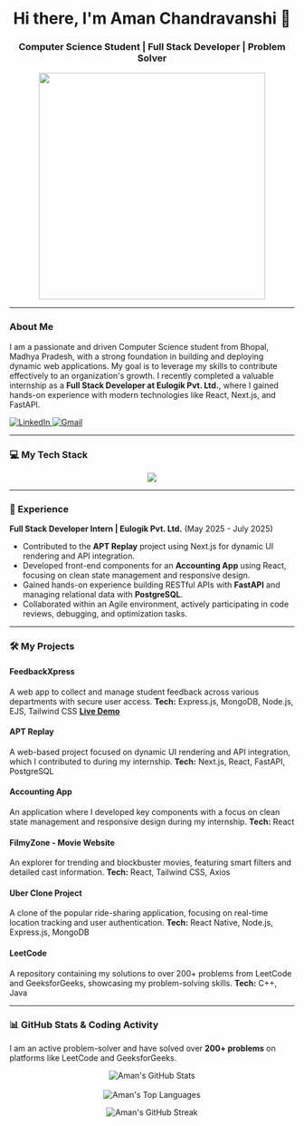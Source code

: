 <h1 align="center">Hi there, I'm Aman Chandravanshi 👋</h1>
<h3 align="center">Computer Science Student | Full Stack Developer | Problem Solver</h3>

<p align="center">
  <img src="https://media.giphy.com/media/v1.Y2lkPTc5MGI3NjExbDBod2hqaXF6N2l6cnNnZGdqc25iaWc2bmg4dGZtNzd5aW5qZ3hrcSZlcD12MV9pbnRlcm5hbF9naWZfYnlfaWQmY3Q9Zw/qgQUggAC3Pfv687qPC/giphy.gif" width="400" />
</p>

---

### About Me

I am a passionate and driven Computer Science student from Bhopal, Madhya Pradesh, with a strong foundation in building and deploying dynamic web applications. My goal is to leverage my skills to contribute effectively to an organization's growth. I recently completed a valuable internship as a **Full Stack Developer at Eulogik Pvt. Ltd.**, where I gained hands-on experience with modern technologies like React, Next.js, and FastAPI.

<p align="left">
  <a href="https://www.linkedin.com/in/aman-chandravanshi-7b3475264/" target="_blank">
    <img src="https://img.shields.io/badge/LinkedIn-0077B5?style=for-the-badge&logo=linkedin&logoColor=white" alt="LinkedIn"/>
  </a>
  <a href="mailto:amanchandra1c7662@gmail.com">
    <img src="https://img.shields.io/badge/Gmail-D14836?style=for-the-badge&logo=gmail&logoColor=white" alt="Gmail"/>
  </a>
</p>

---

### 💻 My Tech Stack
<p align="center">
  <a href="https://skillicons.dev">
    <img src="https://skillicons.dev/icons?i=react,nextjs,nodejs,express,javascript,html,css,tailwindcss,mongodb,postgresql,fastapi,java,c,cpp,git" />
  </a>
</p>

---

### 🚀 Experience

**Full Stack Developer Intern | Eulogik Pvt. Ltd.** (May 2025 - July 2025)

-   Contributed to the **APT Replay** project using Next.js for dynamic UI rendering and API integration.
-   Developed front-end components for an **Accounting App** using React, focusing on clean state management and responsive design.
-   Gained hands-on experience building RESTful APIs with **FastAPI** and managing relational data with **PostgreSQL**.
-   Collaborated within an Agile environment, actively participating in code reviews, debugging, and optimization tasks.

---

### 🛠️ My Projects

#### FeedbackXpress
A web app to collect and manage student feedback across various departments with secure user access.
**Tech:** Express.js, MongoDB, Node.js, EJS, Tailwind CSS
**[Live Demo](https://campus-insights-9k33.onrender.com/)**

#### APT Replay
A web-based project focused on dynamic UI rendering and API integration, which I contributed to during my internship.
**Tech:** Next.js, React, FastAPI, PostgreSQL

#### Accounting App
An application where I developed key components with a focus on clean state management and responsive design during my internship.
**Tech:** React

#### FilmyZone - Movie Website
An explorer for trending and blockbuster movies, featuring smart filters and detailed cast information.
**Tech:** React, Tailwind CSS, Axios

#### Uber Clone Project
A clone of the popular ride-sharing application, focusing on real-time location tracking and user authentication.
**Tech:** React Native, Node.js, Express.js, MongoDB

#### LeetCode
A repository containing my solutions to over 200+ problems from LeetCode and GeeksforGeeks, showcasing my problem-solving skills.
**Tech:** C++, Java

---

### 📊 GitHub Stats & Coding Activity

I am an active problem-solver and have solved over **200+ problems** on platforms like LeetCode and GeeksforGeeks.

<p align="center">
  <img align="center" src="https://github-readme-stats.vercel.app/api?username=AmanChandra1c&show_icons=true&theme=tokyonight&rank_icon=github" alt="Aman's GitHub Stats" />
  <br/><br/>
  <img align="center" src="https://github-readme-stats.vercel.app/api/top-langs?username=AmanChandra1c&layout=compact&theme=tokyonight" alt="Aman's Top Languages" />
</p>
<p align="center">
  <img align="center" src="https://streak-stats.demolab.com/?user=AmanChandra1c&theme=tokyonight" alt="Aman's GitHub Streak" />
</p>
